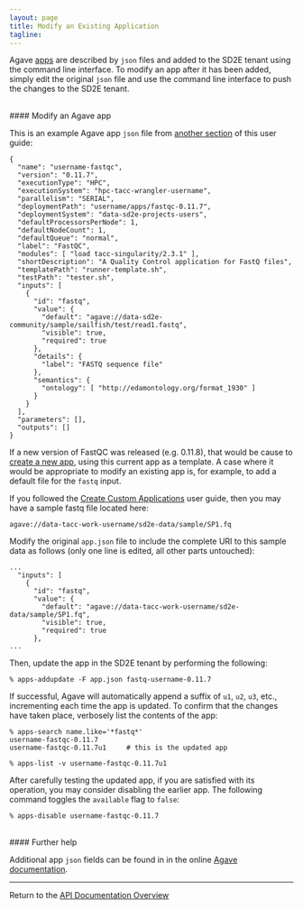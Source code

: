 ```yaml
---
layout: page
title: Modify an Existing Application
tagline:
---
```


Agave [apps](03.old_create_app.md) are described by `json` files and added to the
SD2E tenant using the command line interface. To modify an  app after it has
been added, simply edit the original `json` file and use the command line
interface to push the changes to the SD2E tenant.


<br>
#### Modify an Agave app

This is an example Agave app `json` file from
[another section](03.create_app_02.md) of this user guide:
```
{
  "name": "username-fastqc",
  "version": "0.11.7",
  "executionType": "HPC",
  "executionSystem": "hpc-tacc-wrangler-username",
  "parallelism": "SERIAL",
  "deploymentPath": "username/apps/fastqc-0.11.7",
  "deploymentSystem": "data-sd2e-projects-users",
  "defaultProcessorsPerNode": 1,
  "defaultNodeCount": 1,
  "defaultQueue": "normal",
  "label": "FastQC",
  "modules": [ "load tacc-singularity/2.3.1" ],
  "shortDescription": "A Quality Control application for FastQ files",
  "templatePath": "runner-template.sh",
  "testPath": "tester.sh",
  "inputs": [
    {
      "id": "fastq",
      "value": {
        "default": "agave://data-sd2e-community/sample/sailfish/test/read1.fastq",
        "visible": true,
        "required": true
      },
      "details": {
        "label": "FASTQ sequence file"
      },
      "semantics": {
        "ontology": [ "http://edamontology.org/format_1930" ]
      }
    }
  ],
  "parameters": [],
  "outputs": []
}
```

If a new version of FastQC was released (e.g. 0.11.8), that would be cause to
[create a new app](03.create_app.md), using this current app as a template.
A case where it would be appropriate to modify an existing app is, for example,
to add a default file for the `fastq` input.

If you followed the [Create Custom Applications](03.create_app.md) user guide,
then you may have a sample fastq file located here:

`agave://data-tacc-work-username/sd2e-data/sample/SP1.fq`

Modify the original `app.json` file to include the complete URI to this sample
data as follows (only one line is edited, all other parts untouched):
```
...
  "inputs": [
    {
      "id": "fastq",
      "value": {
        "default": "agave://data-tacc-work-username/sd2e-data/sample/SP1.fq",
        "visible": true,
        "required": true
      },
...
```

Then, update the app in the SD2E tenant by performing the following:
```
% apps-addupdate -F app.json fastq-username-0.11.7
```

If successful, Agave will automatically append a suffix of `u1`, `u2`, `u3`, etc.,
incrementing each time the app is updated. To confirm that the changes have taken
place, verbosely list the contents of the app:
```
% apps-search name.like='*fastq*'
username-fastqc-0.11.7
username-fastqc-0.11.7u1     # this is the updated app

% apps-list -v username-fastqc-0.11.7u1
```

After carefully testing the updated app, if you are satisfied with its operation,
you may consider disabling the earlier app. The following command toggles the
`available` flag to `false`:
```
% apps-disable username-fastqc-0.11.7
```


<br>
#### Further help

Additional app `json` fields can be found in in the online
[Agave documentation](http://developer.tacc.cloud/).



---
Return to the [API Documentation Overview](../index.md)
